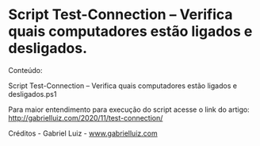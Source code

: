 # Script Test-Connection – Verifica quais computadores estão ligados e desligados.

Conteúdo:

Script Test-Connection – Verifica quais computadores estão ligados e desligados.ps1

Para maior entendimento para execução do script acesse o link do artigo: http://gabrielluiz.com/2020/11/test-connection/

Créditos - Gabriel Luiz - www.gabrielluiz.com
